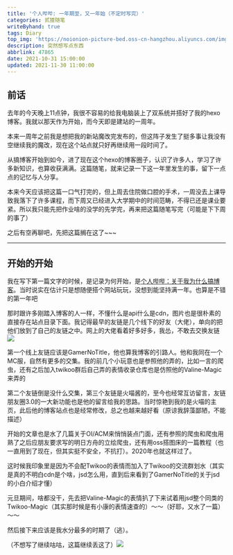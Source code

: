 ```yaml
---
title: '个人哔哔: 一年期至，又一年始（不定时写完）'
categories: 贰猹随笔
writeByhand: true
tags: Diary
top_img: 'https://noionion-picture-bed.oss-cn-hangzhou.aliyuncs.com/img/page2.jpg'
description: 突然想写点东西
abbrlink: 47865
date: 2021-10-31 15:00:00
updated: 2021-11-30 11:00:00
---
```


## 前话

去年的今天晚上11点钟，我很不容易的给我电脑装上了双系统并搭好了我的hexo博客。我就以那天作为开始，而今天即是建站的一周年。

本来一周年之前我是想把我的新站魔改完发布的，但这阵子发生了挺多事让我没有空继续我的魔改，现在这个站点就只好再继续用一段时间了。

从搞博客开始到如今，进了现在这个hexo的博客圈子，认识了许多人，学习了许多新知识，也算收获满满。这篇随笔，就来记录一下这一年里发生的事，留下一点点的记忆与人分享。

本来今天应该把这篇一口气打完的，但上周去住院做口腔的手术，一周没去上课导致我落下了许多课程，而下周又已经进入大学期中的时间范畴，不得已还是课业要紧。所以我只能先把作业啥的没学的先学完，再来把这篇随笔写完（可能是下下周的事了）

之后有空再聊吧，先把这篇搁在这了~~~

--------

## 开始的开始

我在写下第一篇文字的时候，是记录为何开始，是[个人哔哔：关于我为什么搞博客](https://noionion.top/46581.html)。当时说实在估计只是想随便搭个网站玩玩，没想到能坚持满一年。也算是不错的第一年吧

那时跟许多刚踏入博客的人一样，不懂什么是api什么是cdn，图片也是很朴素的直接存在站点目录下面。我记得最早的友链是几个线下的好友（大佬），单向的把他们放到了自己的友链之中。网上的大佬看着好多好多，我怂，不敢去交换友链![](https://cdn1.tianli0.top/gh/2x-ercha/twikoo-magic@master/image/huaji/huaji15.jpg)

第一个线上友链应该是GamerNoTitle，他也算我博客的引路人。他和我同在一个MC服，自然有更多的交集。我的前几个小玩意也是参照他的弄的，比如一言的爬虫，还有之后加入twikoo群后自己弄的表情收录仓库也是仿照他的Valine-Magic来弄的

第二个友链倒是没什么交集，第三个友链是火喵酱的，至今也经常互访留言，友链朋友圈3.0的一大新功能也是他的留言给我的思路。当时惊艳到我的是火喵的主页，此后他的博客站点也是经常修改，总之也越来越好看（原谅我辞藻鄙陋，不能描述）

开始的文章也是水了几篇关于OI/ACM来悄悄装点门面，还有参照的爬虫和爬虫用熟了之后应朋友要求写的明日方舟的立绘爬虫，还有用oss搭图床的一篇教程（也一直用到了现在，但其实挺不安全，不抗打）。2020年也就这样过了。

这时候我印象里是因为不会配Twikoo的表情而加入了Twikoo的交流群划水（其实是真的不明白cdn是个啥，jsd怎么用，直到后来看到了GamerNoTitle的关于jsd的小白介绍才懂）

元旦期间，啥都没干，先去把Valine-Magic的表情扒了下来试着用jsd整个同类的Twikoo-Magic（其实那时候是有小康的表情速查的）～～（好耶，又水了一篇）～～

然后接下来应该是我水分最多的时期了（逃）。

（不想写了继续咕咕，这篇继续丢这了）![](https://cdn1.tianli0.top/gh/2x-ercha/twikoo-magic@master/image/huaji/huaji27.gif)